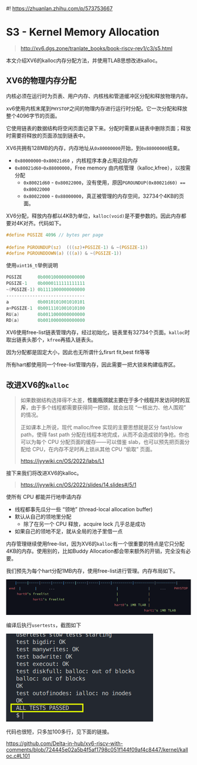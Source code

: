 #! https://zhuanlan.zhihu.com/p/573753667
# S3 - Kernel Memory Allocation

> http://xv6.dgs.zone/tranlate_books/book-riscv-rev1/c3/s5.html
>



本文介绍XV6的kalloc内存分配方法，并使用TLAB思想改进kalloc。



## XV6的物理内存分配

内核必须在运行时为页表、用户内存、内核栈和管道缓冲区分配和释放物理内存。

xv6使用内核末尾到`PHYSTOP`之间的物理内存进行运行时分配。它一次分配和释放整个4096字节的页面。

它使用链表的数据结构将空闲页面记录下来。分配时需要从链表中删除页面；释放时需要将释放的页面添加到链表中。

XV6共拥有128MB的内存，内存地址从`0x80000000`开始，到`0x88000000`结束。

- `0x80000000`-`0x80021d60` ，内核程序本身占用这段内存
- `0x80021d60`-`0x88000000`，Free memory 由内核管理（kalloc,kfree），以按需分配
  - `0x80021d60` - `0x80022000`，没有使用，原因`PGROUNDUP(0x80021d60) == 0x80022000`
  - `0x80022000`  - `0x88000000`，真正被管理的内存空间，32734个4KB的页面。



XV6分配，释放内存都以4KB为单位，`kalloc(void)`是不要参数的。因此内存都要对4K对齐。代码如下。

```c
#define PGSIZE 4096 // bytes per page

#define PGROUNDUP(sz)  (((sz)+PGSIZE-1) & ~(PGSIZE-1))
#define PGROUNDDOWN(a) (((a)) & ~(PGSIZE-1))
```

使用`uint16_t`举例说明

```C
PGSIZE      0b0001000000000000
PGSIZE-1    0b0000111111111111
~(PGSIZE-1) 0b1111000000000000
------------------------------
a           0b0010101001010101
a+PGSIZE-1  0b0011101001010100
RU(a)       0b0011000000000000
RD(a)       0b0010000000000000
```



XV6使用free-list链表管理内存，经过初始化，链表里有32734个页面。`kalloc`时取出链表头那个，`kfree`再插入链表头。

因为分配都是固定大小，因此也无所谓什么firsrt fit,best fit等等

所有hart都使用同一个free-list管理内存，因此需要一把大锁来构建临界区。



## 改进XV6的`kalloc`

> 如果数据结构选择得不太差，**性能瓶颈就主要在于多个线程并发访问时的互斥**，由于多个线程都需要获得同一把锁，就会出现 “一核出力、他人围观” 的情况。
>
> 正如课本上所说，现代 malloc/free 实现的主要思想就是区分 fast/slow path，使得 fast path 分配在线程本地完成，从而不会造成锁的争抢。你也可以为每个 CPU 分配页面的缓存——可以借鉴 slab，也可以预先把页面分配给 CPU，在内存不足时再上锁从其他 CPU “偷取” 页面。
>
> https://jyywiki.cn/OS/2022/labs/L1



接下来我们将改进XV6的kalloc。



> https://jyywiki.cn/OS/2022/slides/14.slides#/5/1

使所有 CPU 都能并行地申请内存

- 线程都事先瓜分一些 “领地” (thread-local allocation buffer)
- 默认从自己的领地里分配
  - 除了在另一个 CPU 释放，acquire lock 几乎总是成功
- 如果自己的领地不足，就从全局的池子里借一点



内存管理继续使用free-list，因为XV6的`kalloc`有一个很重要的特点是它只分配4KB的内存。使用别的，比如Buddy Allocation都会带来额外的开销，完全没有必要。



我们预先为每个hart分配1MB内存，使用free-list进行管理。内存布局如下。

![image-20221014231528734](S3-Kalloc.assets/image-20221014231528734.png)



编译后执行`usertests`，截图如下

![image-20221014231229285](S3-Kalloc.assets/image-20221014231229285.png)



代码也很短，只多加100多行，见下面的链接。

https://github.com/Delta-in-hub/xv6-riscv-with-comments/blob/724445e02a5b4f5af1798c051f144f09af4c8447/kernel/kalloc.c#L101







